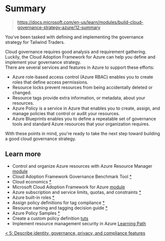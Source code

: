 # Summary

> https://docs.microsoft.com/en-us/learn/modules/build-cloud-governance-strategy-azure/12-summary

You've been tasked with defining and implementing the governance strategy for Tailwind Traders.

Cloud governance requires good analysis and requirement gathering. \
Luckily, the Cloud Adoption Framework for Azure can help you define and implement your governance strategy. \
There are several services and features in Azure to support these efforts:
- Azure role-based access control (Azure RBAC) enables you to create roles that define access permissions.
- Resource locks prevent resources from being accidentally deleted or changed.
- Resource tags provide extra information, or metadata, about your resources.
- Azure Policy is a service in Azure that enables you to create, assign, and manage policies that control or audit your resources.
- Azure Blueprints enables you to define a repeatable set of governance tools and standard Azure resources that your organization requires.

With these points in mind, you're ready to take the next step toward building a good cloud governance strategy.

## Learn more

- Control and organize Azure resources with Azure Resource Manager [module](https://docs.microsoft.com/en-us/learn/modules/control-and-organize-with-azure-resource-manager/)
- Cloud Adoption Framework Governance Benchmark Tool [*](https://cafbaseline.com/)
- Cloud economics [*](https://azure.microsoft.com/en-us/overview/cloud-economics/#overview)
- Microsoft Cloud Adoption Framework for Azure [module](https://docs.microsoft.com/en-us/learn/modules/microsoft-cloud-adoption-framework-for-azure/)
- Azure subscription and service limits, quotas, and constraints [*](https://docs.microsoft.com/en-us/azure/azure-resource-manager/management/azure-subscription-service-limits)
- Azure built-in roles [*](https://docs.microsoft.com/en-us/azure/role-based-access-control/built-in-roles)
- Assign policy definitions for tag compliance [*](https://docs.microsoft.com/en-us/azure/azure-resource-manager/management/tag-policies)
- Resource naming and tagging decision guide [*](https://docs.microsoft.com/en-us/azure/cloud-adoption-framework/decision-guides/resource-tagging/)
- Azure Policy Samples [*](https://docs.microsoft.com/en-us/azure/governance/policy/samples/)
- Create a custom policy definition [tuts](https://docs.microsoft.com/en-us/azure/governance/policy/tutorials/create-custom-policy-definition)
- Implement resource management security in Azure [Learning Path](https://docs.microsoft.com/en-us/learn/paths/implement-resource-mgmt-security/)

[< 5: Describe identity, governance, privacy, and compliance features](./5-lp-az-900.md)